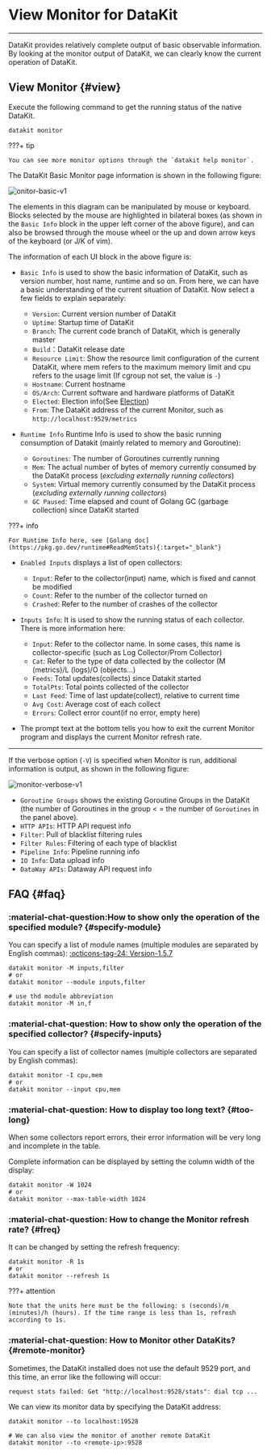 
# View Monitor for DataKit
---

DataKit provides relatively complete output of basic observable information. By looking at the monitor output of DataKit, we can clearly know the current operation of DataKit.

## View Monitor {#view}

Execute the following command to get the running status of the native DataKit.

```shell
datakit monitor
```
<!-- markdownlint-disable MD046 -->
???+ tip

    You can see more monitor options through the `datakit help monitor`.
<!-- markdownlint-enable -->
The DataKit Basic Monitor page information is shown in the following figure:

![`onitor-basic-v1`](https://static.guance.com/images/datakit/monitor-basic-v1.png)

The elements in this diagram can be manipulated by mouse or keyboard. Blocks selected by the mouse are highlighted in bilateral boxes (as shown in the `Basic Info` block in the upper left corner of the above figure), and can also be browsed through the mouse wheel or the up and down arrow keys of the keyboard (or J/K of vim).

The information of each UI block in the above figure is:

- `Basic Info` is used to show the basic information of DataKit, such as version number, host name, runtime and so on. From here, we can have a basic understanding of the current situation of DataKit. Now select a few fields to explain separately:
    - `Version`: Current version number of DataKit
    - `Uptime`: Startup time of DataKit
    - `Branch`: The current code branch of DataKit, which is generally master
    - `Build`：DataKit release date
    - `Resource Limit`: Show the resource limit configuration of the current DataKit, where mem refers to the maximum memory limit and cpu refers to the usage limit  (If cgroup not set, the value is `-`)
    - `Hostname`: Current hostname
    - `OS/Arch`: Current software and hardware platforms of DataKit
    - `Elected`: Election info(See [Election](election.md#status))
    - `From`: The DataKit address of the current Monitor, such as `http://localhost:9529/metrics`

- `Runtime Info` Runtime Info is used to show the basic running consumption of Datakit (mainly related to memory and Goroutine):

    - `Goroutines`: The number of Goroutines currently running
    - `Mem`: The actual number of bytes of memory currently consumed by the DataKit process (*excluding externally running collectors*)
    - `System`: Virtual memory currently consumed by the DataKit process (*excluding externally running collectors*)
    - `GC Paused`: Time elapsed and count of Golang GC (garbage collection) since DataKit started
<!-- markdownlint-disable MD046 -->
???+ info

    For Runtime Info here, see [Golang doc](https://pkg.go.dev/runtime#ReadMemStats){:target="_blank"}
<!-- markdownlint-enable -->
- `Enabled Inputs` displays a list of open collectors:

    - `Input`: Refer to the collector(input) name, which is fixed and cannot be modified
    - `Count`: Refer to the number of the collector turned on
    - `Crashed`: Refer to the number of crashes of the collector

- `Inputs Info`: It is used to show the running status of each collector. There is more information here:

    - `Input`: Refer to the collector name. In some cases, this name is collector-specific (such as Log Collector/Prom Collector)
    - `Cat`: Refer to the type of data collected by the collector (M (metrics)/L (logs)/O (objects...)
    - `Feeds`: Total updates(collects) since Datakit started
    - `TotalPts`: Total points collected of the collector
    - `Last Feed`: Time of last update(collect), relative to current time
    - `Avg Cost`: Average cost of each collect
    - `Errors`: Collect error count(if no error, empty here)

- The prompt text at the bottom tells you how to exit the current Monitor program and displays the current Monitor refresh rate.

---

If the verbose option (`-V`) is specified when Monitor is run, additional information is output, as shown in the following figure:

![`monitor-verbose-v1`](https://static.guance.com/images/datakit/monitor-verbose-v1.png)

- `Goroutine Groups` shows the existing Goroutine Groups in the DataKit (the number of Goroutines in the group < = the number of `Goroutines` in the panel above).
- `HTTP APIs`: HTTP API request info
- `Filter`: Pull of blacklist filtering rules
- `Filter Rules`: Filtering of each type of blacklist
- `Pipeline Info`: Pipeline running info
- `IO Info`: Data upload info
- `DataWay APIs`: Dataway API request info

## FAQ {#faq}
<!-- markdownlint-disable MD013 -->
### :material-chat-question:How to show only the operation of the specified module? {#specify-module}
<!-- markdownlint-enable -->
You can specify a list of module names (multiple modules are separated by English commas): [:octicons-tag-24: Version-1.5.7](changelog.md#cl-1.5.7)

```shell
datakit monitor -M inputs,filter
# or
datakit monitor --module inputs,filter

# use thd module abbreviation
datakit monitor -M in,f
```
<!-- markdownlint-disable MD013 -->
### :material-chat-question: How to show only the operation of the specified collector? {#specify-inputs}
<!-- markdownlint-enable -->
You can specify a list of collector names (multiple collectors are separated by English commas):

```shell
datakit monitor -I cpu,mem
# or
datakit monitor --input cpu,mem
```
<!-- markdownlint-disable MD013 -->
### :material-chat-question: How to display too long text? {#too-long}
<!-- markdownlint-enable -->
When some collectors report errors, their error information will be very long and incomplete in the table.

Complete information can be displayed by setting the column width of the display:

```shell
datakit monitor -W 1024
# or
datakit monitor --max-table-width 1024
```
<!-- markdownlint-disable MD013 -->
### :material-chat-question: How to change the Monitor refresh rate? {#freq}
<!-- markdownlint-enable -->
It can be changed by setting the refresh frequency:

```shell
datakit monitor -R 1s
# or
datakit monitor --refresh 1s
```
<!-- markdownlint-disable MD046 -->
???+ attention

    Note that the units here must be the following: s (seconds)/m (minutes)/h (hours). If the time range is less than 1s, refresh according to 1s. 
<!-- markdownlint-enable -->
<!-- markdownlint-disable MD013 -->
### :material-chat-question: How to Monitor other DataKits? {#remote-monitor}
<!-- markdownlint-enable -->

Sometimes, the DataKit installed does not use the default 9529 port, and this time, an error like the following will occur:

```shell
request stats failed: Get "http://localhost:9528/stats": dial tcp ...
```

We can view its monitor data by specifying the DataKit address:

```shell
datakit monitor --to localhost:19528

# We can also view the monitor of another remote DataKit
datakit monitor --to <remote-ip>:9528
```
